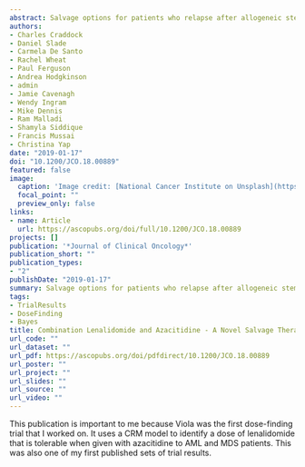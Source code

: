 ```yaml
---
abstract: Salvage options for patients who relapse after allogeneic stem-cell transplantation (allo-SCT) for acute myeloid leukemia (AML) and myelodysplasia (MDS) remain limited, and novel treatment strategies are required. Both lenalidomide (LEN) and azacitidine (AZA) possess significant antitumor activity effect in AML. Administration of LEN post-transplantation is associated with excessive rates of graft-versus-host disease (GVHD), but AZA has been shown to ameliorate GVHD in murine transplantation models. We therefore examined the tolerability and activity of combined LEN/AZA administration in post-transplantation relapse. Twenty-nine patients who had relapsed after allo-SCT for AML (n = 24) or MDS (n = 5) were treated with sequential AZA (75 mg/m2 for 7 days) followed by escalating doses of LEN on days 10 to 30. Dose allocation and maximum tolerated dose (MTD) estimation were guided by a modified Bayesian continuous reassessment method (CRM). 
authors:
- Charles Craddock
- Daniel Slade
- Carmela De Santo
- Rachel Wheat
- Paul Ferguson
- Andrea Hodgkinson
- admin
- Jamie Cavenagh
- Wendy Ingram
- Mike Dennis
- Ram Malladi
- Shamyla Siddique
- Francis Mussai
- Christina Yap
date: "2019-01-17"
doi: "10.1200/JCO.18.00889"
featured: false
image:
  caption: 'Image credit: [National Cancer Institute on Unsplash](https://unsplash.com/photos/ZeitGGtlwzI)'
  focal_point: ""
  preview_only: false
links:
- name: Article
  url: https://ascopubs.org/doi/full/10.1200/JCO.18.00889
projects: []
publication: '*Journal of Clinical Oncology*'
publication_short: ""
publication_types:
- "2"
publishDate: "2019-01-17"
summary: Salvage options for patients who relapse after allogeneic stem-cell transplantation (allo-SCT) for acute myeloid leukemia (AML) and myelodysplasia (MDS) remain limited, and novel treatment strategies are required. Both lenalidomide (LEN) and azacitidine (AZA) possess significant antitumor activity effect in AML.
tags:
- TrialResults
- DoseFinding
- Bayes
title: Combination Lenalidomide and Azacitidine - A Novel Salvage Therapy in Patients Who Relapse After Allogeneic Stem-Cell Transplantation for Acute Myeloid Leukemia
url_code: ""
url_dataset: ""
url_pdf: https://ascopubs.org/doi/pdfdirect/10.1200/JCO.18.00889
url_poster: ""
url_project: ""
url_slides: ""
url_source: ""
url_video: ""
---
```


This publication is important to me because Viola was the first dose-finding trial that I worked on.
It uses a CRM model to identify a dose of lenalidomide that is tolerable when given with azacitidine to AML and MDS patients.
This was also one of my first published sets of trial results.
